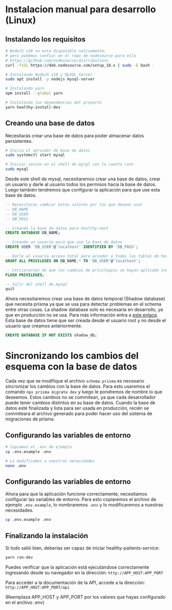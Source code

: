 # Instalacion manual para desarrollo (Linux)

## Instalando los requisitos

```sh
# NodeJS v18 no esta disponible nativamente,
# pero podemos confiar en el repo de nodesource para ello
# https://github.com/nodesource/distributions
curl -fsSL https://deb.nodesource.com/setup_18.x | sudo -E bash -

# Instalando NodeJS v18 y MySQL Server
sudo apt install -y nodejs mysql-server

# Instalando yarn
npm install --global yarn

# Instalando las dependencias del proyecto
yarn healthy-install-dev
```

## Creando una base de datos

Necesitarás crear una base de datos para poder almacenar datos persistentes.

```sh
# Inicia el servidor de base de datos
sudo systemctl start mysql

# Iniciar sesion en el shell de mysql con la cuenta root
sudo mysql
```

Desde este shell de mysql, necesitaremos crear una base de datos, crear un usuario y darle al usuario todos los permisos hacia la base de datos.
Luego también tendremos que configurar la aplicación para que use esta base de datos.

```sql
-- Necesitaras cambiar estos valores por los que deseas usar
-- DB_NAME
-- DB_USER
-- DB_PASS

-- Creando la base de datos para healthy-next
CREATE DATABASE DB_NAME;

-- Creando un usuario para que use la base de datos
CREATE USER 'DB_USER'@'localhost' IDENTIFIED BY 'DB_PASS';

-- Darle al usuario acceso total para acceder a todas las tablas de healthy-next
GRANT ALL PRIVILEGES ON DB_NAME.* TO 'DB_USER'@'localhost';

-- Cerciorarnos de que los cambios de privilegios se hayan aplicado inmediatamente
FLUSH PRIVILEGES;

-- Salir del shell de mysql
quit
```

Ahora necesitaremos crear una base de datos temporal (Shadow database) que necesita prisma ya que se usa para detectar problemas en el schema entre otras cosas. La shadow database solo es necesaria en desarrollo, ya que en producción no se usa. Para más información entra a [este enlace](https://www.prisma.io/docs/concepts/components/prisma-migrate/shadow-database).
Esta base de datos tiene que ser creada desde el usuario root y no desde el usuario que creamos anteriormente.

```sql
CREATE DATABASE IF NOT EXISTS shadow_db;
```

# Sincronizando los cambios del esquema con la base de datos

Cada vez que se modifique el archivo `schema.prisma` es necesario sincronizar los cambios con la base de datos. Para esto usaremos el comando `npx prisma migrate dev` y luego le pondremos de nombre lo que deseemos. Estos cambios no se commitean, ya que cada desarrollador puede tener cambios distintos en su base de datos.
Cuando la base de datos esté finalizada y lista para ser usada en producción, recién se commiteara el archivo generado para poder hacer uso del sistema de migraciones de prisma.

## Configurando las variables de entorno

```sh
# Copiamos el .env de ejemplo
cp .env.example .env

# Lo modificamos a nuestras necesidades
nano .env
```

## Configurando las variables de entorno

Ahora para que la aplicación funcione correctamente, necesitamos configurar las variables de entorno. Para esto copiaremos el archivo de ejemplo `.env.example`, lo nombraremos `.env` y lo modificaremos a nuestras necesidades.

```sh
cp .env.example .env
```

## Finalizando la instalación

Si todo salió bien, deberías ser capaz de iniciar healthy-patients-service:

```sh
yarn run-dev
```

Puedes verificar que la aplicación está ejecutándose correctamente ingresando desde su navegador en la dirección: `http://APP_HOST:APP_PORT`

Para acceder a la documentación de la API, accede a la dirección: `http://APP_HOST:APP_PORT/api`

(Reemplaza APP_HOST y APP_PORT por los valores que hayas configurado en el archivo .env)
